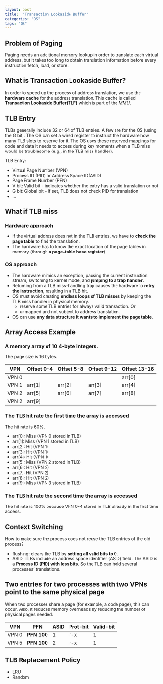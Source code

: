 ```yaml
---
layout: post
title:  "Transaction Lookaside Buffer"
categories: "OS"
tags: "OS"
---
```


## Problem of Paging

Paging needs an additional memory lookup in order to translate each virtual address, but it takes too long to obtain translation information before every instruction fetch, load, or store.

## What is Transaction Lookaside Buffer?

In order to speed up the process of address translation, we use the **hardware cache** for the address translation. This cache is called **Transaction Lookaside Buffer(TLF)** which is part of the *MMU*.

## TLB Entry

TLBs generally include 32 or 64 of TLB entries. A few are for the OS (using the G bit). The OS can set a wired register to instruct the hardware how many TLB slots to reserve for it. The OS uses these reserved mappings for code and data it needs to access during key moments when a TLB miss would be troublesome (e.g., in the TLB miss handler).

TLB Entry:
- Virtual Page Number (VPN)
- Process ID (PID) or Address Space ID(ASID)
- Page Frame Number (PFN)
- V bit: Valid bit - indicates whether the entry has a valid translation or not
- G bit: Global bit - If set, TLB does not check PID for translation
- ...

## What if TLB miss

### Hardware approach

- If the virtual address does not in the TLB entries, we have to **check the page table** to find the translation. 
- The hardware has to know the exact location of the page tables in memory (through **a page-table base register**)

### OS approach

- The hardware mimics an exception, pausing the current instruction stream, switching to kernel mode, and **jumping to a trap handler**.
- Returning from a TLB miss-handling trap causes the hardware to **retry the instruction**, resulting in a TLB hit.
- OS must avoid creating **endless loops of TLB misses** by keeping the TLB miss handler in physical memory.
  - reserve some TLB entries for always valid transaction. Or
  - unmapped and not subject to address translation.
- OS can use **any data structure it wants to implement the page table**. 

## Array Access Example

### A memory array of 10 4-byte integers.

The page size is 16 bytes.

| VPN    | Offset 0-4    | Offset 5-8    | Offset 9-12    | Offset 13-16    |
|---------------- | --------------- | --------------- | --------------- | --------------- |
| VPN 0    |     |     |     | arr[0]   |
| VPN 1    | arr[1]    | arr[2]    | arr[3]    | arr[4]   |
| VPN 2    | arr[5]    | arr[6]    | arr[7]    | arr[8]   |
| VPN 2    | arr[9]    | | |   |

### The TLB hit rate the first time the array is accessed

The hit rate is 60%.

- arr[0]: Miss (VPN 0 stored in TLB)
- arr[1]: Miss (VPN 1 stored in TLB)
- arr[2]: Hit (VPN 1)
- arr[3]: Hit (VPN 1)
- arr[4]: Hit (VPN 1)
- arr[5]: Miss (VPN 2 stored in TLB)
- arr[6]: Hit (VPN 2)
- arr[7]: Hit (VPN 2)
- arr[8]: Hit (VPN 2)
- arr[9]: Miss (VPN 3 stored in TLB)

### The TLB hit rate the second time the array is accessed

The hit rate is 100% because VPN 0-4 stored in TLB already in the first time access.

## Context Switching

How to make sure the process does not reuse the TLB entries of the old process?

- flushing: clears the TLB by **setting all valid bits to 0**.
- ASID: TLBs include an address space identifier (ASID) field. The ASID is a **Process ID (PID) with less bits**. So the TLB can hold several processes’ translations.

## Two entries for two processes with two VPNs point to the same physical page

When two processes share a page (for example, a code page), this can occur. Also, it reduces memory overheads by reducing the number of physical pages needed.

| VPN    | PFN    | ASID    | Prot-bit    | Valid-bit    |
|---------------- | --------------- | --------------- | --------------- | --------------- |
| VPN 0    | **PFN 100**    |  1   |  r-x   | 1  |
| VPN 5    | **PFN 100**    |  2   |  r-x   | 1   |

## TLB Replacement Policy

- LRU
- Random
